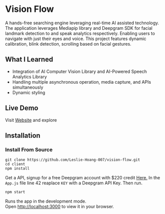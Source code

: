 # Vision Flow
A hands-free searching engine leveraging real-time AI assisted technology. The application leverages Mediapip library and Deepgram SDK for facial landmark detection to and speak analytics respectively. Enabling users to navigate with just their eyes and voice. This project features dynamic calibration, blink detection, scrolling based on facial gestures. 

## What I Learned
- Integration of AI Computer Vision Library and AI-Powered Speech Analytics Library
- Handling multiple asynchronous operation, media capture, and APIs simultaneously
- Dynamic styling

## Live Demo
Visit [Website](https://www.vision-flow.ca/) and explore  

## Installation
### Install From Source 
```
git clone https://github.com/Leslie-Hoang-007/vision-flow.git
cd client
npm install
```
Get a API, signup for a free Deepgram account with $220 credit [Here.](https://deepgram.com/)
In the `App.js` file line 42 reaplace `KEY` with a Deepgram API Key. Then run.
```
npm start
```
Runs the app in the development mode.\
Open [http://localhost:3000](http://localhost:3000) to view it in your browser.
